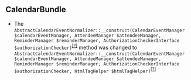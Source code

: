CalendarBundle
--------------
* The `AbstractCalendarEventNormalizer::__construct(CalendarEventManager $calendarEventManager, AttendeeManager $attendeeManager, ReminderManager $reminderManager, AuthorizationCheckerInterface $authorizationChecker)`<sup>[[?]](https://github.com/oroinc/OroCalendarBundle/tree/3.1.0/Provider/AbstractCalendarEventNormalizer.php#L57 "Oro\Bundle\CalendarBundle\Provider\AbstractCalendarEventNormalizer")</sup> method was changed to `AbstractCalendarEventNormalizer::__construct(CalendarEventManager $calendarEventManager, AttendeeManager $attendeeManager, ReminderManager $reminderManager, AuthorizationCheckerInterface $authorizationChecker, HtmlTagHelper $htmlTagHelper)`<sup>[[?]](https://github.com/oroinc/OroCalendarBundle/tree/4.0.0-beta/Provider/AbstractCalendarEventNormalizer.php#L67 "Oro\Bundle\CalendarBundle\Provider\AbstractCalendarEventNormalizer")</sup>

